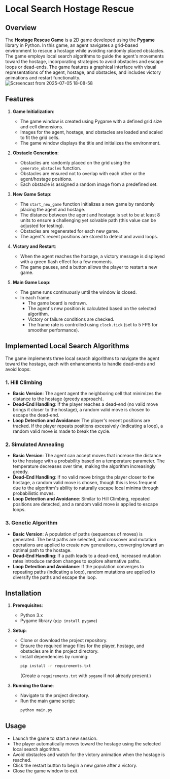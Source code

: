# Local Search Hostage Rescue

## Overview
The **Hostage Rescue Game** is a 2D game developed using the **Pygame** library in Python. In this game, an agent navigates a grid-based environment to rescue a hostage while avoiding randomly placed obstacles. The game employs local search algorithms to guide the agent's movements toward the hostage, incorporating strategies to avoid obstacles and escape loops or dead-ends. The game features a graphical interface with visual representations of the agent, hostage, and obstacles, and includes victory animations and restart functionality.
![Screencast from 2025-07-05 18-08-58](https://github.com/user-attachments/assets/fe529240-46cc-44c8-9158-4b0e90fd4396)


## Features
1. **Game Initialization**:
   - The game window is created using Pygame with a defined grid size and cell dimensions.
   - Images for the agent, hostage, and obstacles are loaded and scaled to fit the grid cells.
   - The game window displays the title and initializes the environment.

2. **Obstacle Generation**:
   - Obstacles are randomly placed on the grid using the `generate_obstacles` function.
   - Obstacles are ensured not to overlap with each other or the agent/hostage positions.
   - Each obstacle is assigned a random image from a predefined set.

3. **New Game Setup**:
   - The `start_new_game` function initializes a new game by randomly placing the agent and hostage.
   - The distance between the agent and hostage is set to be at least 8 units to ensure a challenging yet solvable path (this value can be adjusted for testing).
   - Obstacles are regenerated for each new game.
   - The agent's recent positions are stored to detect and avoid loops.

4. **Victory and Restart**:
   - When the agent reaches the hostage, a victory message is displayed with a green flash effect for a few moments.
   - The game pauses, and a button allows the player to restart a new game.

5. **Main Game Loop**:
   - The game runs continuously until the window is closed.
   - In each frame:
     - The game board is redrawn.
     - The agent's new position is calculated based on the selected algorithm.
     - Victory or failure conditions are checked.
     - The frame rate is controlled using `clock.tick` (set to 5 FPS for smoother performance).

## Implemented Local Search Algorithms
The game implements three local search algorithms to navigate the agent toward the hostage, each with enhancements to handle dead-ends and avoid loops:

### 1. Hill Climbing
- **Basic Version**: The agent agent the neighboring cell that minimizes the distance to the hostage (greedy approach).
- **Dead-End Handling**: If the player reaches a dead-end (no valid move brings it closer to the hostage), a random valid move is chosen to escape the dead-end.
- **Loop Detection and Avoidance**: The player's recent positions are tracked. If the player repeats positions excessively (indicating a loop), a random valid move is made to break the cycle.

### 2. Simulated Annealing
- **Basic Version**: The agent can accept moves that increase the distance to the hostage with a probability based on a temperature parameter. The temperature decreases over time, making the algorithm increasingly greedy.
- **Dead-End Handling**: If no valid move brings the player closer to the hostage, a random valid move is chosen, though this is less frequent due to the algorithm's ability to naturally escape local minima through probabilistic moves.
- **Loop Detection and Avoidance**: Similar to Hill Climbing, repeated positions are detected, and a random valid move is applied to escape loops.

### 3. Genetic Algorithm
- **Basic Version**: A population of paths (sequences of moves) is generated. The best paths are selected, and crossover and mutation operations are applied to create new generations, converging toward an optimal path to the hostage.
- **Dead-End Handling**: If a path leads to a dead-end, increased mutation rates introduce random changes to explore alternative paths.
- **Loop Detection and Avoidance**: If the population converges to repeating paths (indicating a loop), random mutations are applied to diversify the paths and escape the loop.

## Installation
1. **Prerequisites**:
   - Python 3.x
   - Pygame library (`pip install pygame`)

2. **Setup**:
   - Clone or download the project repository.
   - Ensure the required image files for the player, hostage, and obstacles are in the project directory.
   - Install dependencies by running:
     ```bash
     pip install -r requirements.txt
     ```
     (Create a `requirements.txt` with `pygame` if not already present.)

3. **Running the Game**:
   - Navigate to the project directory.
   - Run the main game script:
     ```bash
     python main.py
     ```

## Usage
- Launch the game to start a new session.
- The player automatically moves toward the hostage using the selected local search algorithm.
- Avoid obstacles and watch for the victory animation when the hostage is reached.
- Click the restart button to begin a new game after a victory.
- Close the game window to exit.
